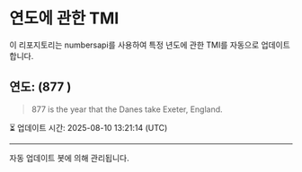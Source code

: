 
# 연도에 관한 TMI

이 리포지토리는 numbersapi를 사용하여 특정 년도에 관한 TMI를 자동으로 업데이트합니다.

## 연도: (877 )
> 877 is the year that the Danes take Exeter, England.

⏳ 업데이트 시간: 2025-08-10 13:21:14 (UTC)

---
자동 업데이트 봇에 의해 관리됩니다.

